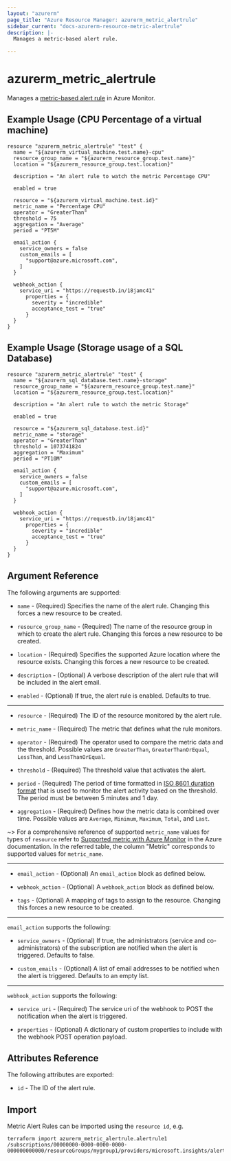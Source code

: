 ```yaml
---
layout: "azurerm"
page_title: "Azure Resource Manager: azurerm_metric_alertrule"
sidebar_current: "docs-azurerm-resource-metric-alertrule"
description: |-
  Manages a metric-based alert rule.

---
```


# azurerm_metric_alertrule

Manages a [metric-based alert rule](https://docs.microsoft.com/en-us/azure/monitoring-and-diagnostics/monitor-quick-resource-metric-alert-portal) in Azure Monitor.

## Example Usage (CPU Percentage of a virtual machine)

```hcl
resource "azurerm_metric_alertrule" "test" {
  name = "${azurerm_virtual_machine.test.name}-cpu"
  resource_group_name = "${azurerm_resource_group.test.name}"
  location = "${azurerm_resource_group.test.location}"

  description = "An alert rule to watch the metric Percentage CPU"

  enabled = true

  resource = "${azurerm_virtual_machine.test.id}"
  metric_name = "Percentage CPU"
  operator = "GreaterThan"
  threshold = 75
  aggregation = "Average"
  period = "PT5M"

  email_action {
    service_owners = false
    custom_emails = [
      "support@azure.microsoft.com",
    ]
  }

  webhook_action {
    service_uri = "https://requestb.in/18jamc41"
      properties = {
        severity = "incredible"
        acceptance_test = "true"
      }
  }
}
```

## Example Usage (Storage usage of a SQL Database)

```hcl
resource "azurerm_metric_alertrule" "test" {
  name = "${azurerm_sql_database.test.name}-storage"
  resource_group_name = "${azurerm_resource_group.test.name}"
  location = "${azurerm_resource_group.test.location}"

  description = "An alert rule to watch the metric Storage"

  enabled = true

  resource = "${azurerm_sql_database.test.id}"
  metric_name = "storage"
  operator = "GreaterThan"
  threshold = 1073741824
  aggregation = "Maximum"
  period = "PT10M"

  email_action {
    service_owners = false
    custom_emails = [
      "support@azure.microsoft.com",
    ]
  }

  webhook_action {
    service_uri = "https://requestb.in/18jamc41"
      properties = {
        severity = "incredible"
        acceptance_test = "true"
      }
  }
}
```

## Argument Reference

The following arguments are supported:

* `name` - (Required) Specifies the name of the alert rule. Changing this forces a new resource to be created.

* `resource_group_name` - (Required) The name of the resource group in which to create the alert rule. Changing this forces a new resource to be created.

* `location` - (Required) Specifies the supported Azure location where the resource exists. Changing this forces a new resource to be created.

* `description` - (Optional) A verbose description of the alert rule that will be included in the alert email.

* `enabled` - (Optional) If true, the alert rule is enabled. Defaults to true.

---

* `resource` - (Required) The ID of the resource monitored by the alert rule.

* `metric_name` - (Required) The metric that defines what the rule monitors.

* `operator` - (Required) The operator used to compare the metric data and the threshold. Possible values are `GreaterThan`, `GreaterThanOrEqual`, `LessThan`, and `LessThanOrEqual`.

* `threshold` - (Required) The threshold value that activates the alert.

* `period` - (Required) The period of time formatted in [ISO 8601 duration format](https://en.wikipedia.org/wiki/ISO_8601#Durations) that is used to monitor the alert activity based on the threshold. The period must be between 5 minutes and 1 day.

* `aggregation` - (Required) Defines how the metric data is combined over time. Possible values are `Average`, `Minimum`, `Maximum`, `Total`, and `Last`.

~> For a comprehensive reference of supported `metric_name` values for types of `resource` refer to [Supported metric with Azure Monitor](https://docs.microsoft.com/en-us/azure/monitoring-and-diagnostics/monitoring-supported-metrics) in the Azure documentation. In the referred table, the column "Metric" corresponds to supported values for `metric_name`.

---

* `email_action` - (Optional) An `email_action` block as defined below.

* `webhook_action` - (Optional) A `webhook_action` block as defined below.

* `tags` - (Optional) A mapping of tags to assign to the resource. Changing this forces a new resource to be created.

---

`email_action` supports the following:

* `service_owners` - (Optional) If true, the administrators (service and co-administrators) of the subscription are notified when the alert is triggered. Defaults to false.

* `custom_emails` - (Optional) A list of email addresses to be notified when the alert is triggered. Defaults to an empty list.

---

`webhook_action` supports the following:

* `service_uri` - (Required) The service uri of the webhook to POST the notification when the alert is triggered.

* `properties` - (Optional) A dictionary of custom properties to include with the webhook POST operation payload.

## Attributes Reference

The following attributes are exported:

* `id` - The ID of the alert rule.

## Import

Metric Alert Rules can be imported using the `resource id`, e.g.

```
terraform import azurerm_metric_alertrule.alertrule1 /subscriptions/00000000-0000-0000-0000-000000000000/resourceGroups/mygroup1/providers/microsoft.insights/alertrules/alertrule1
```
